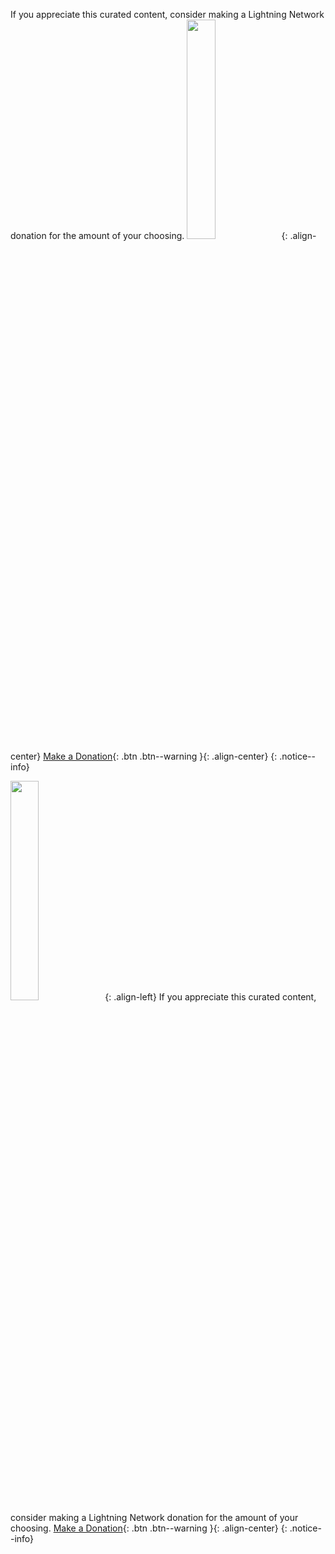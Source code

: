 
If you appreciate this curated content, consider making a Lightning Network donation for the amount of your choosing.
<img src="https://paywall.link/to/donation" style="width: 30%; height: 30%"/>{: .align-center}
[Make a Donation](https://paywall.link/to/thanks){: .btn .btn--warning }{: .align-center}
{: .notice--info}

<img src="https://paywall.link/to/donation" style="width: 30%; height: 30%"/>{: .align-left} If you appreciate this curated content, consider making a Lightning Network donation for the amount of your choosing.
[Make a Donation](https://paywall.link/to/thanks){: .btn .btn--warning }{: .align-center}
{: .notice--info}
